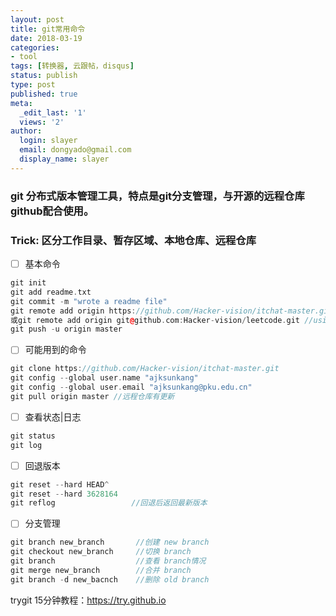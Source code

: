 ```yaml
---
layout: post
title: git常用命令
date: 2018-03-19
categories:
- tool
tags: [转换器, 云跟帖，disqus]
status: publish
type: post
published: true
meta:
  _edit_last: '1'
  views: '2'
author:
  login: slayer
  email: dongyado@gmail.com
  display_name: slayer
---
```


### git 分布式版本管理工具，特点是git分支管理，与开源的远程仓库github配合使用。

### Trick: 区分工作目录、暂存区域、本地仓库、远程仓库


- [ ] 基本命令
```cpp
git init
git add readme.txt
git commit -m "wrote a readme file"
git remote add origin https://github.com/Hacker-vision/itchat-master.git //using https
或git remote add origin git@github.com:Hacker-vision/leetcode.git //using ssh,可能会遇到publickey的问题
git push -u origin master 
```
- [ ] 可能用到的命令
```cpp
git clone https://github.com/Hacker-vision/itchat-master.git
git config --global user.name "ajksunkang"
git config --global user.email "ajksunkang@pku.edu.cn"
git pull origin master //远程仓库有更新
```
- [ ] 查看状态|日志
```cpp
git status
git log
```
- [ ] 回退版本
```cpp
git reset --hard HEAD^
git reset --hard 3628164
git reflog                 //回退后返回最新版本
```
- [ ] 分支管理
```cpp
git branch new_branch       //创建 new branch
git checkout new_branch     //切换 branch
git branch                  //查看 branch情况
git merge new_branch        //合并 branch
git branch -d new_bacnch    //删除 old branch
```

trygit 15分钟教程：https://try.github.io


